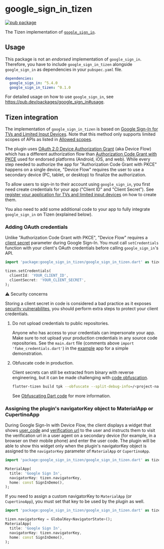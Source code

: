 # google_sign_in_tizen

[![pub package](https://img.shields.io/pub/v/google_sign_in_tizen.svg)](https://pub.dev/packages/google_sign_in_tizen)

The Tizen implementation of [`google_sign_in`](https://github.com/flutter/plugins/tree/master_archive/packages/google_sign_in/google_sign_in).

## Usage

This package is not an _endorsed_ implementation of `google_sign_in`. Therefore, you have to include `google_sign_in_tizen` alongside `google_sign_in` as dependencies in your `pubspec.yaml` file.

```yaml
dependencies:
  google_sign_in: ^5.4.0
  google_sign_in_tizen: ^0.1.0
```

For detailed usage on how to use `google_sign_in`, see https://pub.dev/packages/google_sign_in#usage.

## Tizen integration

The implementation of `google_sign_in_tizen` is based on [Google Sign-In for TVs and Limited Input Devices](https://developers.google.com/identity/gsi/web/guides/devices). Note that this method only supports limited scopes of APIs as listed in [Allowed scopes](https://developers.google.com/identity/protocols/oauth2/limited-input-device#allowedscopes).

The plugin uses [OAuth 2.0 Device Authorization Grant](https://datatracker.ietf.org/doc/html/rfc8628) (aka Device Flow) which has a different authorization flow than [Authorization Code Grant with PKCE](https://datatracker.ietf.org/doc/html/rfc7636) used for endorsed platforms (Android, iOS, and web). While every step needed to authorize the app for "Authorization Code Grant with PKCE" happens on a single device, "Device Flow" requires the user to use a secondary device (PC, tablet, or desktop) to finalize the authorization.

To allow users to sign-in to their account using `google_sign_in`, you first need create credentials for your app ("Client ID" and "Client Secret"). See [register your application for TVs and limited input devices](https://developers.google.com/identity/gsi/web/guides/devices#get_a_client_id_and_client_secret) on how to create them.

You also need to add some additional code to your app to fully integrate `google_sign_in` on Tizen (explained below).

### Adding OAuth credentials

Unlike "Authorization Code Grant with PKCE", "Device Flow" requires a [client secret](https://developers.google.com/identity/protocols/oauth2/limited-input-device#step-4:-poll-googles-authorization-server) parameter during Google Sign-In. You must call `setCredentials` function with your client's OAuth credentials before calling `google_sign_in`'s API.

```dart
import 'package:google_sign_in_tizen/google_sign_in_tizen.dart' as tizen

tizen.setCredentials(
  clientId: 'YOUR_CLIENT_ID',
  clientSecret: 'YOUR_CLIENT_SECRET',
);
```

:warning: Security concerns

Storing a client secret in code is considered a bad practice as it exposes [security vulnerabilites](https://datatracker.ietf.org/doc/html/rfc8628#section-5.6), you should perform extra steps to protect your client credentials.

1. Do not upload credentials to public repositories.

   Anyone who has access to your credentials can impersonate your app. Make sure to not upload your production credentials in any source code repositories. See the `main.dart` file (comments above `import 'fake_credentials.dart'`) in the [example](/example/) app for a simple demonstration.

2. Obfuscate code in production.

   Client secrets can still be extracted from binary with reverse engineering, but it can be made challenging with [code obfuscation](<https://en.wikipedia.org/wiki/Obfuscation_(software)>).

   ```bash
   flutter-tizen build tpk --obfuscate --split-debug-info=/<project-name>/<directory>
   ```

   See [Obfuscating Dart code](https://docs.flutter.dev/deployment/obfuscate) for more information.

### Assigning the plugin's navigatorKey object to MaterialApp or CupertinoApp

During Google Sign-In with Device Flow, the client displays a widget that shows [user_code](https://developers.google.com/identity/gsi/web/guides/devices#obtain_a_user_code_and_verification_url) and [verification url](https://developers.google.com/identity/gsi/web/guides/devices#obtain_a_user_code_and_verification_url) to the user and instructs them to visit the verification url in a user agent on a secondary device (for example, in a browser on their mobile phone) and enter the user code. The plugin will be able to show this widget only when the plugin's navigatorKey object is assigned to the `navigatorKey` parameter of `MaterialApp` or `CupertinoApp`.

```dart
import 'package:google_sign_in_tizen/google_sign_in_tizen.dart' as tizen

MaterialApp(
  title: 'Google Sign In',
  navigatorKey: tizen.navigatorKey,
  home: const SignInDemo(),
);
```

If you need to assign a custom navigatorKey to `MaterialApp` (or `CupertinoApp`), you must set that key to be used by the plugin as well.

```dart
import 'package:google_sign_in_tizen/google_sign_in_tizen.dart' as tizen

tizen.navigatorKey = GlobalKey<NavigatorState>();
MaterialApp(
  title: 'Google Sign In',
  navigatorKey: tizen.navigatorKey,
  home: const SignInDemo(),
);
```
